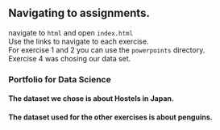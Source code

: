 ## Navigating to assignments.
navigate to `html` and open `index.html` <br/>
Use the links to navigate to each exercise. <br/>
For exercise 1 and 2 you can use the `powerpoints` directory. <br/>
Exercise 4 was chosing our data set. <br/>
### Portfolio for Data Science
#### The dataset we chose is about Hostels in Japan.
#### The dataset used for the other exercises is about penguins.